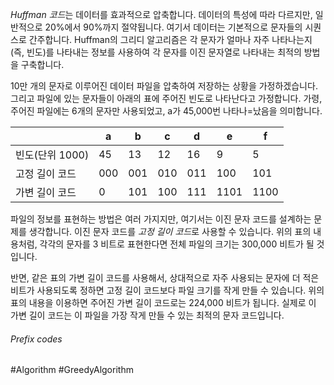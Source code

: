 *Huffman 코드*는 데이터를 효과적으로 압축합니다. 데이터의 특성에 따라 다르지만, 일반적으로 20%에서 90%까지 절약됩니다. 여기서 데이터는 기본적으로 문자들의 시퀀스로 간주합니다. Huffman의 그리디 알고리즘은 각 문자가 얼마나 자주 나타나는지(즉, 빈도)를 나타내는 정보를 사용하여 각 문자를 이진 문자열로 나타내는 최적의 방법을 구축합니다.

10만 개의 문자로 이루어진 데이터 파일을 압축하여 저장하는 상황을 가정하겠습니다. 그리고 파일에 있는 문자들이 아래의 표에 주어진 빈도로 나타난다고 가정합니다. 가령, 주어진 파일에는 6개의 문자만 사용되었고, a가 45,000번 나타나=났음을 의미합니다.

|             | a   | b   | c   | d   | e    | f    |
| ----------- | --- | --- | --- | --- | ---- | ---- |
| 빈도(단위 1000) | 45  | 13  | 12  | 16  | 9    | 5    |
| 고정 길이 코드    | 000 | 001 | 010 | 011 | 100  | 101  |
| 가변 길이 코드    | 0   | 101 | 100 | 111 | 1101 | 1100 |
파일의 정보를 표현하는 방법은 여러 가지지만, 여기서는 이진 문자 코드를 설계하는 문제를 생각합니다. 이진 문자 코드를 *고정 길이 코드*로 사용할 수 있습니다. 위의 표의 내용처럼, 각각의 문자를 3 비트로 표현한다면 전체 파일의 크기는 300,000 비트가 될 것입니다.

반면, 같은 표의 가변 길이 코드를 사용해서, 상대적으로 자주 사용되는 문자에 더 적은 비트가 사용되도록 정하면 고정 길이 코드보다 파일 크기를 작게 만들 수 있습니다. 위의 표의 내용을 이용하면 주어진 가변 길이 코드로는 224,000 비트가 됩니다. 실제로 이 가변 길이 코드는 이 파일을 가장 작게 만들 수 있는 최적의 문자 코드입니다.

###### Prefix codes



#Algorithm #GreedyAlgorithm 